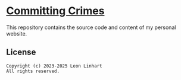 # [Committing Crimes](https://committing-crimes.com)

This repository contains the source code and content of my personal website.


## License

```
Copyright (c) 2023-2025 Leon Linhart
All rights reserved.
```